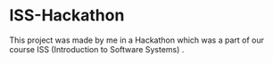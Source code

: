 # ISS-Hackathon
This project was made by me in a Hackathon which was a part of our course  ISS (Introduction to Software Systems) .
